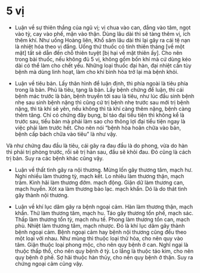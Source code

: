 # 5 vị

- Luận về sự thiên thắng của ngũ vị; vị chua vào can, đắng vào tâm, ngọt vào tỳ, cay vào phế, mặn vào thận. Dùng lâu dài thì sẽ tàng thêm vị, ích thêm khí. Như uống Hoàng liên, Khổ sâm lâu dài thì lại gây ra cái tệ nạn là nhiệt hóa theo vị đắng. Uống thứ thuốc có tính thiên tháng [về một mặt] tất sẽ dẫn đến chỗ thiên tuyệt [bị hại về mặt thiên ấy]. Cho nên trong bài thuốc, nếu không đủ 5 vị, không gồm bốn khí mà cứ dùng kéo dài có thể làm cho chết yểu. Những loại thuốc đại hàn, đại nhiệt cần tùy bệnh mà dùng linh hoạt, làm cho khí bình hòa trở lại mà bệnh khỏi.

- Luận về tiêu bản. Lấy thân hình để luận định, thì phía ngoài là tiêu phía trong là bản. Phủ là tiêu, tạng là bản. Lấy bệnh chứng để luận, thì cái bệnh mác trước là bản, bệnh truyền tới sau là tiêu, như lúc đầu sinh bệnh nhẹ sau sinh bệnh nặng thì cũng cứ trị bệnh nhẹ trước sau mới trị bệnh nặng, thì tà khí sẽ yên, nếu không thì tà khí càng thêm nặng, bệnh càng thêm tăng. Chỉ có chứng đây bụng, bí táo đại tiểu tiện thì không kể là trước sau, tiểu bản mà phải làm sao cho thông lợi đại tiểu tiện ngay là việc phải làm trước hết. Cho nên nói “bệnh hòa hoãn chữa vào bản, bệnh cấp bách chữa vào tiêu” là như vậy.

Và như chứng đau đầu là tiêu, cái gây ra đau đầu là do phong, vừa do hàn thì phải trị phòng trước, rồi sẽ trị hàn sau, đầu sẽ khỏi đau. Đó cũng là cách trị bản. Suy ra các bệnh khác cũng vậy.

- Luận về thất tình gây ra nội thương. Mừng lốn gây thương tâm, mạch hư. Nghi nhiều làm thương tỳ, mạch kết. Lo nhiẽu làm thương thận, mạch trãm. Kinh hãi làm thương đởm. mạch động. Giận dữ làm thương can, mạch huyền. Xót xa làm thương bào lạc. mạch khẩn. Dó là do thát tình gây thành nội thương.

- Luận về khí lục dâm gây ra bệnh ngoại cảm. Hàn làm thương thận, mạch khẩn. Thử làm thương tâm, mạch hu. Táo gây thương tổn phế, mạch sác. Thấp làm thương tổn tỳ, mạch nhu tế. Phong làm thương tổn can, mạch phù. Nhiệt làm thương tâm, mạch nhược. Đó là khí lục dâm gây thành bệnh ngoại cảm. Bệnh ngoại cảm hay bệnh nội thương cũng đều theo một loại với nhau. Như mùng thì thuộc loại thử hỏa, cho nên quy vào tâm. Giận thuộc loại phong mộc, cho nên quy bệnh ở can. Nghĩ ngại là thuộc thấp thổ, cho nên quy bệnh ở tỳ. Lo lắng là thuộc táo kim, cho nên quy bệnh ở phế. Sợ hãi thuộc hàn thủy, cho nên quy bệnh ở thận. Suy ra chứng ngoại cảm cũng vậy.